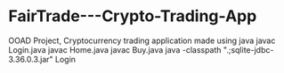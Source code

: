 # FairTrade---Crypto-Trading-App
OOAD Project, Cryptocurrency trading application made using java
javac Login.java
javac Home.java
javac Buy.java
java -classpath ".;sqlite-jdbc-3.36.0.3.jar" Login
